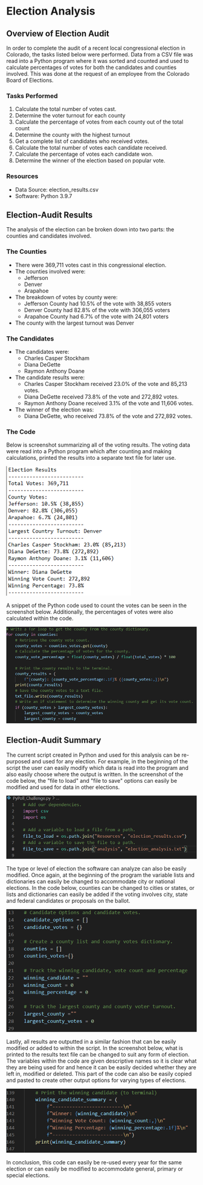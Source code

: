 # Election Analysis

## Overview of Election Audit
In order to complete the audit of a recent local congressional election in Colorado, the tasks listed below were performed.  Data from a CSV file was read into a Python program where it was sorted and counted and used to calculate percentages of votes for both the candidates and counties involved.  This was done at the request of an employee from the Colorado Board of Elections.  

### Tasks Performed
1. Calculate the total number of votes cast.
2. Determine the voter turnout for each county
3. Calculate the percentage of votes from each county out of the total count
4. Determine the county with the highest turnout
5. Get a complete list of candidates who received votes.
6. Calculate the total number of votes each candidate received.
7. Calculate the percentage of votes each candidate won.
8. Determine the winner of the election based on popular vote.

### Resources
- Data Source: election_results.csv
- Software: Python 3.9.7

## Election-Audit Results
The analysis of the election can be broken down into two parts: the counties and candidates involved.  

### The Counties
- There were 369,711 votes cast in this congressional election.
- The counties involved were:
  - Jefferson
  - Denver
  - Arapahoe
- The breakdown of votes by county were:
  - Jefferson County had 10.5% of the vote with 38,855 voters
  - Denver County had 82.8% of the vote with 306,055 voters
  - Arapahoe County had 6.7% of the vote with 24,801 voters
- The county with the largest turnout was Denver
  
### The Candidates
- The candidates were:
  -   Charles Casper Stockham
  -   Diana DeGette
  -   Raymon Anthony Doane
- The candidate results were:
  -   Charles Casper Stockham received 23.0% of the vote and 85,213 votes.
  -   Diana DeGette received 73.8% of the vote and 272,892 votes.
  -   Raymon Anthony Doane received 3.1% of the vote and 11,606 votes.  
- The winner of the election was:
  -   Diana DeGette, who received 73.8% of the vote and 272,892 votes.     

### The Code
Below is screenshot summarizing all of the voting results.  The voting data were read into a Python program which after counting and making calculations, printed the results into a separate text file for later use.  

![screenshot of the election results data outputted](screenshots/election_results.png)

A snippet of the Python code used to count the votes can be seen in the screenshot below.  Additionally, the percentages of votes were also calculated within the code.

![screenshot showing a portion of the code where the counties data is counted and percentage of votes calculated](screenshots/python_county_code.png)

## Election-Audit Summary
The current script created in Python and used for this analysis can be re-purposed and used for any election.  For example, in the beginning of the script the user can easily modify which data is read into the program and also easily choose where the output is written.  In the screenshot of the code below, the "file to load" and "file to save" options can easily be modified and used for data in other elections.  

![screenshot showing the beginning of the Python code where input and output files are selection](screenshots/code_mod_1.png)

The type or level of election the software can analyze can also be easily modified.  Once again, at the beginning of the program the variable lists and dictionaries can easily be changed to accommodate city or national elections.  In the code below, counties can be changed to cities or states, or lists and dictionaries can easily be added if the voting involves city, state and federal candidates or proposals on the ballot.  

![screenshot near the top of the Python code where lists and dictionaries are initialized](screenshots/code_mod_2.png)

Lastly, all results are outputted in a similar fashion that can be easily modified or added to within the script.  In the screenshot below, what is printed to the results text file can be changed to suit any form of election.  The variables within the code are given descriptive names so it is clear what they are being used for and hence it can be easily decided whether they are left in, modified or deleted.  This part of the code can also be easily copied and pasted to create other output options for varying types of elections.    

![screenshot showing how results are outputted within the Python code](screenshots/code_mod_3.png)

In conclusion, this code can easily be re-used every year for the same election or can easily be modified to accommodate general, primary or special elections.



